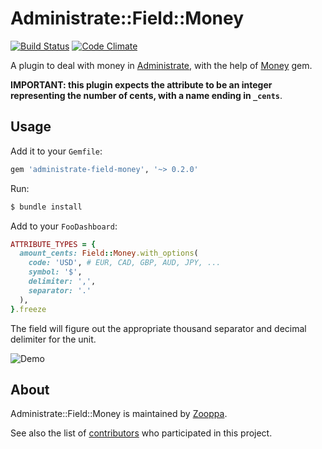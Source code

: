 # Administrate::Field::Money

[![Build Status](https://travis-ci.com/zooppa/administrate-field-money.svg?branch=master)](https://travis-ci.com/zooppa/administrate-field-money)
[![Code Climate](https://codeclimate.com/github/zooppa/administrate-field-money/badges/gpa.svg)](https://codeclimate.com/github/zooppa/administrate-field-money)

A plugin to deal with money in [Administrate], with the help of [Money] gem.

**IMPORTANT: this plugin expects the attribute to be an integer representing the
number of cents, with a name ending in `_cents`**.

## Usage

Add it to your `Gemfile`:

```ruby
gem 'administrate-field-money', '~> 0.2.0'
```

Run:

```bash
$ bundle install
```

Add to your `FooDashboard`:

```ruby
ATTRIBUTE_TYPES = {
  amount_cents: Field::Money.with_options(
    code: 'USD', # EUR, CAD, GBP, AUD, JPY, ...
    symbol: '$',
    delimiter: ',',
    separator: '.'
  ),
}.freeze
```

The field will figure out the appropriate thousand separator and decimal delimiter for the unit.

![Demo](https://raw.githubusercontent.com/zooppa/administrate-field-money/master/demo.gif)

## About

Administrate::Field::Money is maintained by [Zooppa].

See also the list of [contributors](https://github.com/zooppa/administrate-field-money/contributors) who participated in this project.

[administrate]: https://github.com/thoughtbot/administrate
[money]: https://github.com/RubyMoney/money
[zooppa]: https://www.zooppa.com/
